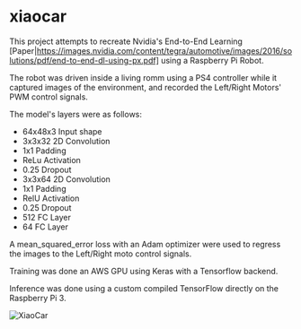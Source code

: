# xiaocar

This project attempts to recreate Nvidia's End-to-End Learning [Paper|https://images.nvidia.com/content/tegra/automotive/images/2016/solutions/pdf/end-to-end-dl-using-px.pdf] using a Raspberry Pi Robot.

The robot was driven inside a living romm using a PS4 controller while it captured images of the environment, and recorded the Left/Right Motors' PWM control signals.

The model's layers were as follows:

- 64x48x3 Input shape
- 3x3x32 2D Convolution
- 1x1 Padding
- ReLu Activation
- 0.25 Dropout
- 3x3x64 2D Convolution
- 1x1 Padding
- RelU Activation
- 0.25 Dropout
- 512 FC Layer
- 64 FC Layer

A mean_squared_error loss with an Adam optimizer were used to regress the images to the Left/Right moto control signals.

Training was done an AWS GPU using Keras with a Tensorflow backend.

Inference was done using a custom compiled TensorFlow directly on the Raspberry Pi 3.


![XiaoCar](demo/demo.gif)

